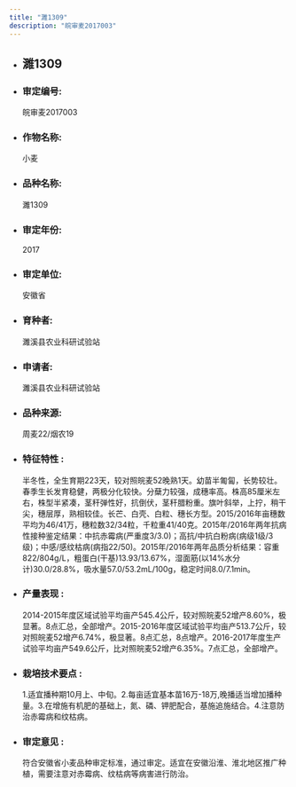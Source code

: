 ```yaml
---
title: "濉1309"
description: "皖审麦2017003"
---
```

* ## 濉1309
* ###  审定编号:  
   皖审麦2017003

*  ### 作物名称:  
   小麦

*   ###  品种名称: 
    濉1309

*   ### 审定年份: 
    2017

*   ### 审定单位:  
    安徽省

*   ### 育种者:  
    濉溪县农业科研试验站

*   ### 申请者:  
    濉溪县农业科研试验站

*   ### 品种来源:  
    周麦22/烟农19

*   ### 特征特性 : 
    半冬性，全生育期223天，较对照皖麦52晚熟1天。幼苗半匍匐，长势较壮。春季生长发育稳健，两极分化较快。分蘖力较强，成穗率高。株高85厘米左右，株型半紧凑，茎秆弹性好，抗倒伏，茎秆腊粉重。旗叶斜举，上拧，稍干尖，穗层厚，熟相较佳。长芒、白壳、白粒、穗长方型。2015/2016年亩穗数平均为46/41万，穗粒数32/34粒，千粒重41/40克。2015年/2016年两年抗病性接种鉴定结果：中抗赤霉病(严重度3/3.0)；高抗/中抗白粉病(病级1级/3级)；中感/感纹枯病(病指22/50)。2015年/2016年两年品质分析结果：容重822/804g/L，粗蛋白(干基)13.93/13.67%，湿面筋(以14%水分计)30.0/28.8%，吸水量57.0/53.2mL/100g，稳定时间8.0/7.1min。

*   ### 产量表现 : 
    2014-2015年度区域试验平均亩产545.4公斤，较对照皖麦52增产8.60%，极显著。8点汇总，全部增产。2015-2016年度区域试验平均亩产513.7公斤，较对照皖麦52增产6.74%，极显著。8点汇总，8点增产。2016-2017年度生产试验平均亩产549.6公斤，比对照皖麦52增产6.35%。7点汇总，全部增产。

*   ### 栽培技术要点 : 
    1.适宜播种期10月上、中旬。2.每亩适宜基本苗16万-18万,晚播适当增加播种量。3.在增施有机肥的基础上，氮、磷、钾肥配合，基施追施结合。4.注意防治赤霉病和纹枯病。

*   ### 审定意见 : 
    符合安徽省小麦品种审定标准，通过审定。适宜在安徽沿淮、淮北地区推广种植，需要注意对赤霉病、纹枯病等病害进行防治。
